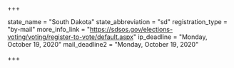 +++

state_name = "South Dakota"
state_abbreviation = "sd"
registration_type = "by-mail"
more_info_link = "https://sdsos.gov/elections-voting/voting/register-to-vote/default.aspx"
ip_deadline = "Monday, October 19, 2020"
mail_deadline2 = "Monday, October 19, 2020"

+++